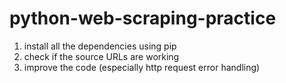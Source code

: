 # python-web-scraping-practice

1. install all the dependencies using pip
2. check if the source URLs are working 
3. improve the code (especially http request error handling) 
